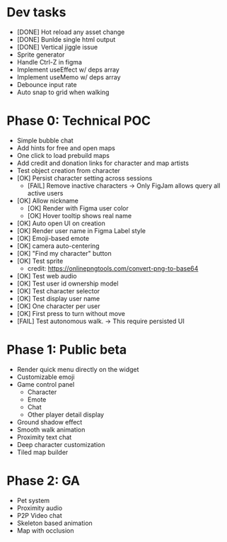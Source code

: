 # Dev tasks

- [DONE] Hot reload any asset change
- [DONE] Bunlde single html output
- [DONE] Vertical jiggle issue
- Sprite generator
- Handle Ctrl-Z in figma
- Implement useEffect w/ deps array
- Implement useMemo w/ deps array
- Debounce input rate
- Auto snap to grid when walking

# Phase 0: Technical POC

- Simple bubble chat
- Add hints for free and open maps
- One click to load prebuild maps
- Add credit and donation links for character and map artists
- Test object creation from character
- [OK] Persist character setting across sessions
  - [FAIL] Remove inactive characters -> Only FigJam allows query all active users
- [OK] Allow nickname
  - [OK] Render with Figma user color
  - [OK] Hover tooltip shows real name
- [OK] Auto open UI on creation
- [OK] Render user name in Figma Label style
- [OK] Emoji-based emote
- [OK] camera auto-centering
- [OK] "Find my character" button
- [OK] Test sprite
  - credit: https://onlinepngtools.com/convert-png-to-base64
- [OK] Test web audio
- [OK] Test user id ownership model
- [OK] Test character selector
- [OK] Test display user name
- [OK] One character per user
- [OK] First press to turn without move
- [FAIL] Test autonomous walk. -> This require persisted UI

# Phase 1: Public beta

- Render quick menu directly on the widget
- Customizable emoji
- Game control panel
  - Character
  - Emote
  - Chat
  - Other player detail display
- Ground shadow effect
- Smooth walk animation
- Proximity text chat
- Deep character customization
- Tiled map builder

# Phase 2: GA

- Pet system
- Proximity audio
- P2P Video chat
- Skeleton based animation
- Map with occlusion
